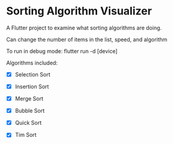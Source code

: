 # Sorting Algorithm Visualizer

A Flutter project to examine what sorting algorithms are doing.

Can change the number of items in the list, speed, and algorithm

To run in debug mode:
  flutter run -d [device]

Algorithms included:
- [x] Selection Sort
- [x] Insertion Sort
- [x] Merge Sort
- [x] Bubble Sort
- [x] Quick Sort
- [x] Tim Sort


